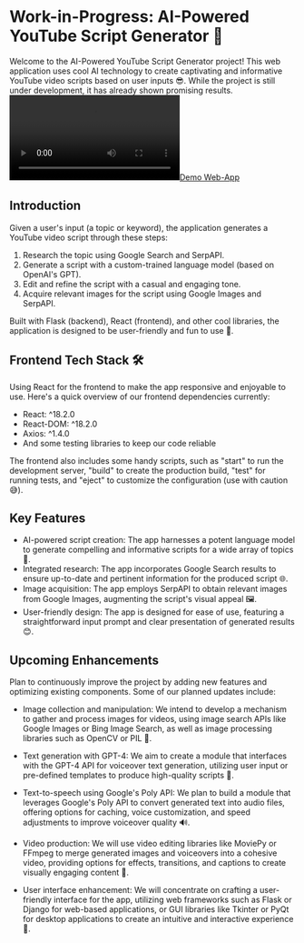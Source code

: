 # Work-in-Progress: AI-Powered YouTube Script Generator 🚧

Welcome to the AI-Powered YouTube Script Generator project! This web application uses cool AI technology to create captivating and informative YouTube video scripts based on user inputs 😎. While the project is still under development, it has already shown promising results.
[![Demo Web-App](https://i.imgur.com/C9iTTtO.mp4)](https://i.imgur.com/C9iTTtO.mp4)

## Introduction

Given a user's input (a topic or keyword), the application generates a YouTube video script through these steps:

1. Research the topic using Google Search and SerpAPI.
2. Generate a script with a custom-trained language model (based on OpenAI's GPT).
3. Edit and refine the script with a casual and engaging tone.
4. Acquire relevant images for the script using Google Images and SerpAPI.

Built with Flask (backend), React (frontend), and other cool libraries, the application is designed to be user-friendly and fun to use 🎉.

## Frontend Tech Stack 🛠

Using React for the frontend to make the app responsive and enjoyable to use. Here's a quick overview of our frontend dependencies currently:

- React: ^18.2.0
- React-DOM: ^18.2.0
- Axios: ^1.4.0
- And some testing libraries to keep our code reliable

The frontend also includes some handy scripts, such as "start" to run the development server, "build" to create the production build, "test" for running tests, and "eject" to customize the configuration (use with caution 😅).

## Key Features

- AI-powered script creation: The app harnesses a potent language model to generate compelling and informative scripts for a wide array of topics 🧠.
- Integrated research: The app incorporates Google Search results to ensure up-to-date and pertinent information for the produced script 🌐.
- Image acquisition: The app employs SerpAPI to obtain relevant images from Google Images, augmenting the script's visual appeal 🖼.
- User-friendly design: The app is designed for ease of use, featuring a straightforward input prompt and clear presentation of generated results 😊.

## Upcoming Enhancements

Plan to continuously improve the project by adding new features and optimizing existing components. Some of our planned updates include:

- Image collection and manipulation: We intend to develop a mechanism to gather and process images for videos, using image search APIs like Google Images or Bing Image Search, as well as image processing libraries such as OpenCV or PIL 📸.

- Text generation with GPT-4: We aim to create a module that interfaces with the GPT-4 API for voiceover text generation, utilizing user input or pre-defined templates to produce high-quality scripts 📝.

- Text-to-speech using Google's Poly API: We plan to build a module that leverages Google's Poly API to convert generated text into audio files, offering options for caching, voice customization, and speed adjustments to improve voiceover quality 🔊.

- Video production: We will use video editing libraries like MoviePy or FFmpeg to merge generated images and voiceovers into a cohesive video, providing options for effects, transitions, and captions to create visually engaging content 🎥.

- User interface enhancement: We will concentrate on crafting a user-friendly interface for the app, utilizing web frameworks such as Flask or Django for web-based applications, or GUI libraries like Tkinter or PyQt for desktop applications to create an intuitive and interactive experience 🌟.
